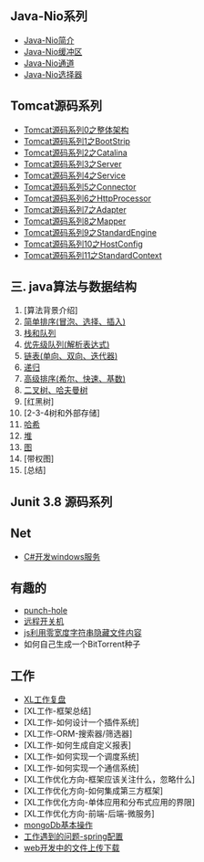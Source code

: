 
## Java-Nio系列
* [Java-Nio简介](./Doc/java基础/JavaNio-简介.md)
* [Java-Nio缓冲区](Doc/java基础/JavaNio-缓冲区.md)
* [Java-Nio通道](Doc/java基础/JavaNio-Channel.md)
* [Java-Nio选择器](Doc/java基础/JavaNio-Selector.md)

## Tomcat源码系列
* [Tomcat源码系列0之整体架构](Doc/tomcat/Tomcat-Structure.md)
* [Tomcat源码系列1之BootStrip](Doc/tomcat/Tomcat-BootStrip.md)
* [Tomcat源码系列2之Catalina](Doc/tomcat/Tomcat-Catalina.md)
* [Tomcat源码系列3之Server](Doc/tomcat/Tomcat-StandardServer.md)
* [Tomcat源码系列4之Service](Doc/tomcat/Tomcat-StandardService.md)
* [Tomcat源码系列5之Connector](Doc/tomcat/Tomcat-Connector.md)
* [Tomcat源码系列6之HttpProcessor](Doc/tomcat/omcat-Connector-Httpprocessor.md)
* [Tomcat源码系列7之Adapter](Doc/tomcat/Tomcat-Adapter.md)
* [Tomcat源码系列8之Mapper](Doc/tomcat/Tomcat-Mapper-MapperListener.md)
* [Tomcat源码系列9之StandardEngine](Doc/tomcat/Tomcat-StandardEngine.md)
* [Tomcat源码系列10之HostConfig](Doc/tomcat/Tomcat-HostConfig.md)
* [Tomcat源码系列11之StandardContext](Doc/tomcat/Tomcat-StandardContext.md)


## 三. java算法与数据结构

1. [算法背景介绍]
2. [简单排序(冒泡、选择、插入)](./Doc/java基础/data_structures_01.md)
3. [栈和队列](./Doc/java基础/data_structures_02.md)
4. [优先级队列(解析表达式)](./Doc/java基础/data_structures_03.md)
5. [链表(单向、双向、迭代器)](./Doc/java基础/data_structures_04.md)
6. [递归](./Doc/java基础/data_structures_05.md)
7. [高级排序(希尔、快速、基数)](./Doc/java基础/data_structures_06.md)
8. [二叉树、哈夫曼树](./Doc/java基础/data_structures_07.md)
9. [红黑树]
10. [2-3-4树和外部存储]
11. [哈希](./Doc/java基础/data_structures_10.md)
12. [堆](./Doc/java基础/data_structures_11.md)
13. [图](./Doc/java基础/data_structures_12.md)
14. [带权图]
15. [总结]


## Junit 3.8 源码系列

## Net
* [C#开发windows服务](Doc/dotnet/windows-service.md)

## 有趣的


* [punch-hole](Doc/Temp/Punch-hole.md)
* [远程开关机](Doc/Temp/远程开关机.md)
* [js利用零宽度字符串隐藏文件内容](Doc/Temp/javascript零宽度字符串隐藏.md)
* 如何自己生成一个BitTorrent种子

## 工作
* [XL工作复盘](Doc/工作/工作.md)
* [XL工作-框架总结]
* [XL工作-如何设计一个插件系统]
* [XL工作-ORM-搜索器/筛选器]
* [XL工作-如何生成自定义报表]
* [XL工作-如何实现一个调度系统]
* [XL工作-如何实现一个通信系统]
* [XL工作优化方向-框架应该关注什么，忽略什么]
* [XL工作优化方向-如何集成第三方框架]
* [XL工作优化方向-单体应用和分布式应用的界限]
* [XL工作优化方向-前端-后端-微服务]
* [mongoDb基本操作](Doc/工作/mongoDb.md)
* [工作遇到的问题-spring配置](Doc/工作/Spring映射问题.md)
* [web开发中的文件上传下载](Doc/Temp/web开发中的文件上传下载.md)


